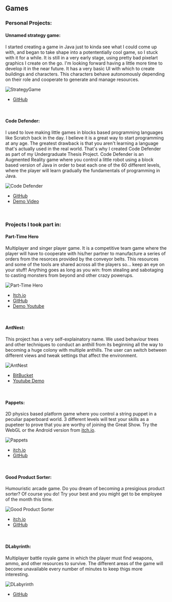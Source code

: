 ## Games

### Personal Projects:

#### Unnamed strategy game:

I started creating a game in Java just to kinda see what I could come up with, and began to take shape into a potententially cool game, so I stuck with it for a while. It is still in a very early stage, using pretty bad pixelart graphics I create on the go. I'm looking forward having a little more time to develop it in the near future. It has a very basic UI with which to create buildings and characters. This characters behave autonomously depending on their role and cooperate to generate and manage resources.

![StrategyGame](https://apozag.github.io/Adrian-Poza/images/strategy-game.PNG)
- [GitHub](https://github.com/apozag/strategy-game)

<br>

#### Code Defender:

I used to love making little games in blocks based programming languages like Scratch back in the day. I believe it is a great way to start programming at any age. The greatest drawback is that you aren't learning a language that's actually used in the real world. That's why I created Code Defender as part of my Undergraduate Thesis Project. Code Defender is an Augmented Reality game where you control a little robot using a block based version of Java in order to beat each one of the 60 different levels, where the player will learn gradually the fundamentals of programming in Java.

![Code Defender](https://apozag.github.io/Adrian-Poza/images/codedefender.jpg)
- [GitHub](https://github.com/apozag/code-defender)
- [Demo Video](https://www.linkedin.com/posts/adrian-poza-guillermo-8a529b179_augmentedreality-android-mobilegame-activity-6730536821681356800-jdJX)

<br>

### Projects I took part in:

#### Part-Time Hero

Multiplayer and singer player game. It is a competitive team game where the player will have to cooperate with his/her partner to manufacture a series of orders from the resorces provided by the conveyor belts. This resources and some of the tools are shared across all the players so... keep an eye on your stuff! Anything goes as long as you win: from stealing and sabotaging to casting monsters from beyond and other crazy powerups.

![Part-Time Hero](https://apozag.github.io/Adrian-Poza/images/part-time-hero.png)
- [Itch.io](https://c404games.itch.io/part-time-hero)
- [GitHub](https://github.com/C404Games/part-time-hero)
- [Demo Youtube](https://youtu.be/MZvVRqupm40)

<br>

#### AntNest:

This project has a very self-explainatory name. We used behaviour trees and other techniques to conduct an anthill from its beginning all the way to becoming a huge colony with multiple anthills. The user can switch between different views and tweak settings that affect the environment.

![AntNest](https://apozag.github.io/Adrian-Poza/images/antnest.PNG)
- [BitBucket](https://bitbucket.org/VictorGonzalezRivera/antnest/src/master/)
- [Youtube Demo](https://youtu.be/jki-VikbtBE)

<br>

#### Pappets:  

2D physics based platform game where you control a string puppet in a peculiar paperboard world. 3 different levels will test your skills as a pupeteer to prove that you are worthy of joining the Great Show. Try the WebGL or the Android version from [itch.io](https://glassbeard.itch.io/pappets).

![Pappets](https://apozag.github.io/Adrian-Poza/images/pappets.png)
- [itch.io](https://glassbeard.itch.io/pappets)  
- [GitHub](https://github.com/GlassBeardTeam/Puppet)  

<br>

#### Good Product Sorter:  

Humouristic arcade game. Do you dream of becoming a presigious product sorter? Of course you do! Try your best and you might get to be employee of the month this time.

![Good Product Sorter](https://apozag.github.io/Adrian-Poza/images/gps.png)  
- [itch.io](https://glassbeard.itch.io/goodproductsorter)  
- [GitHub](https://github.com/GlassBeardTeam/GoodProductSorter)  

<br>

#### DLabyrinth:  

Multiplayer battle royale game in which the player must find weapons, ammo, and other resources to survive. The different areas of the game will become unavailable every number of minutes to keep thigs more interesting.

![DLabyrinth](https://apozag.github.io/Adrian-Poza/images/dlabyrinth.png)  
- [GitHub](https://github.com/MRxRafi/DLabyrinth_JeR)  
